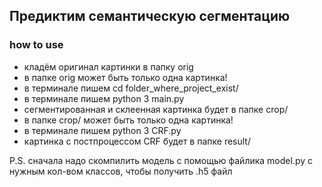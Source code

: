 ## Предиктим семантическую сегментацию
### how to use

- кладём оригинал картинки в папку orig
- в папке orig может быть только одна картинка!
- в терминале пишем cd folder_where_project_exist/
- в терминале пишем python 3 main.py
- сегментированная и склеенная картинка будет в папке crop/
- в папке crop/ может быть только одна картинка!
- в терминале пишем python 3 CRF.py
- картинка с постпроцессом CRF будет в папке result/ 

P.S. сначала надо скомпилить модель с помощью файлика model.py с нужным кол-вом классов, чтобы получить .h5 файл

